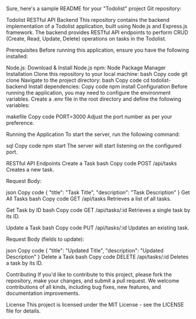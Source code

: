 
Sure, here's a sample README for your "Todolist" project Git repository:

Todolist RESTful API Backend
This repository contains the backend implementation of a Todolist application, built using Node.js and Express.js framework. The backend provides RESTful API endpoints to perform CRUD (Create, Read, Update, Delete) operations on tasks in the Todolist.

Prerequisites
Before running this application, ensure you have the following installed:

Node.js: Download & Install Node.js
npm: Node Package Manager
Installation
Clone this repository to your local machine:
bash
Copy code
git clone <repository-url>
Navigate to the project directory:
bash
Copy code
cd todolist-backend
Install dependencies:
Copy code
npm install
Configuration
Before running the application, you may need to configure the environment variables. Create a .env file in the root directory and define the following variables:

makefile
Copy code
PORT=3000
Adjust the port number as per your preference.

Running the Application
To start the server, run the following command:

sql
Copy code
npm start
The server will start listening on the configured port.

RESTful API Endpoints
Create a Task
bash
Copy code
POST /api/tasks
Creates a new task.

Request Body:

json
Copy code
{
  "title": "Task Title",
  "description": "Task Description"
}
Get All Tasks
bash
Copy code
GET /api/tasks
Retrieves a list of all tasks.

Get Task by ID
bash
Copy code
GET /api/tasks/:id
Retrieves a single task by its ID.

Update a Task
bash
Copy code
PUT /api/tasks/:id
Updates an existing task.

Request Body (fields to update):

json
Copy code
{
  "title": "Updated Title",
  "description": "Updated Description"
}
Delete a Task
bash
Copy code
DELETE /api/tasks/:id
Deletes a task by its ID.

Contributing
If you'd like to contribute to this project, please fork the repository, make your changes, and submit a pull request. We welcome contributions of all kinds, including bug fixes, new features, and documentation improvements.

License
This project is licensed under the MIT License - see the LICENSE file for details.